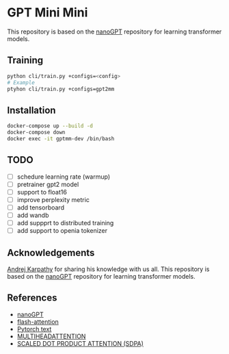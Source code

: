 # GPT Mini Mini

This repository is based on the [nanoGPT](https://github.com/karpathy/nanoGPT/tree/master) repository for learning transformer models.

## Training

```bash
python cli/train.py +configs=<config>
# Example
ptyhon cli/train.py +configs=gpt2mm
```

## Installation

```bash
docker-compose up --build -d
docker-compose down
docker exec -it gptmm-dev /bin/bash
```

## TODO

- [ ] schedure learning rate (warmup)
- [ ] pretrainer gpt2 model
- [ ] support to float16
- [ ] improve perplexity metric
- [ ] add tensorboard
- [ ] add wandb
- [ ] add suppprt to distributed training
- [ ] add support to openia tokenizer

## Acknowledgements

[Andrej Karpathy](https://karpathy.ai/) for sharing his knowledge with us all. This repository is based on the [nanoGPT](https://github.com/karpathy/nanoGPT/tree/master) repository for learning transformer models.

## References

- [nanoGPT](https://github.com/karpathy/nanoGPT/tree/master)
- [flash-attention](https://github.com/Dao-AILab/flash-attention/tree/main)
- [Pytorch text](https://github.com/pytorch/text/tree/main)
- [MULTIHEADATTENTION](https://pytorch.org/docs/stable/generated/torch.nn.MultiheadAttention.html)
- [SCALED DOT PRODUCT ATTENTION (SDPA)](https://pytorch.org/tutorials/intermediate/scaled_dot_product_attention_tutorial.html)
